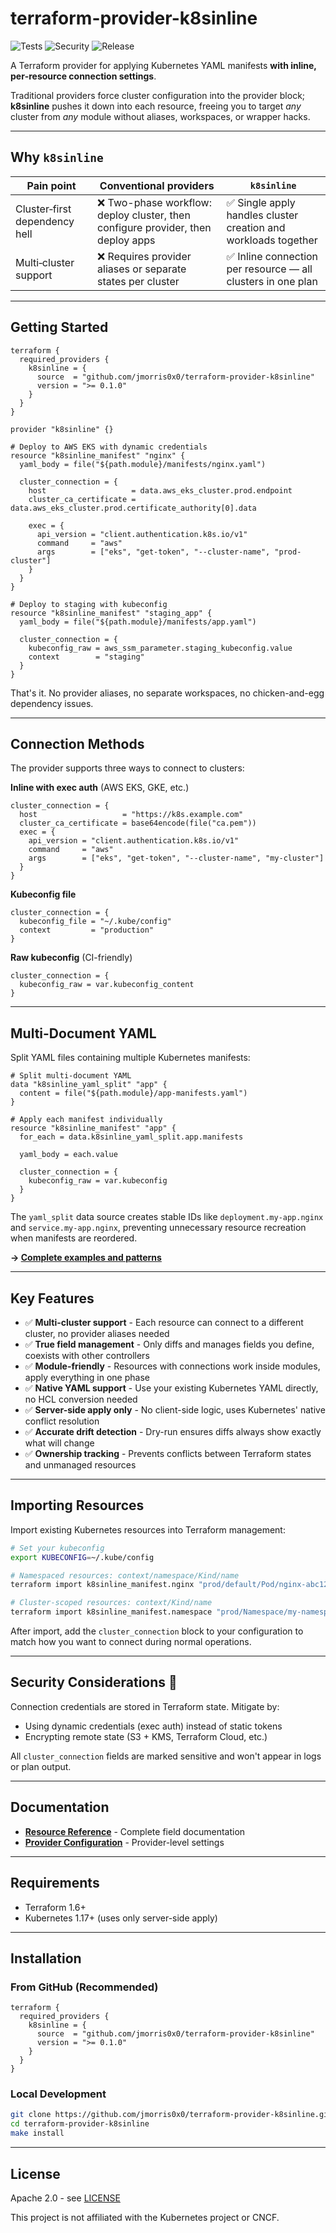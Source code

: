 # terraform-provider-k8sinline

![Tests](https://github.com/jmorris0x0/terraform-provider-k8sinline/actions/workflows/test.yml/badge.svg)
![Security](https://github.com/jmorris0x0/terraform-provider-k8sinline/actions/workflows/security.yml/badge.svg)
![Release](https://github.com/jmorris0x0/terraform-provider-k8sinline/actions/workflows/release.yml/badge.svg)

A Terraform provider for applying Kubernetes YAML manifests **with inline, per‑resource connection settings**.

Traditional providers force cluster configuration into the provider block; **k8sinline** pushes it down into each resource, freeing you to target *any* cluster from *any* module without aliases, workspaces, or wrapper hacks.

---

## Why `k8sinline`

| Pain point                            | Conventional providers                                                      | **`k8sinline`**                                                             |
| ------------------------------------- | --------------------------------------------------------------------------- | --------------------------------------------------------------------------- |
| Cluster‑first dependency hell         | ❌ Two-phase workflow: deploy cluster, then configure provider, then deploy apps | ✅ Single apply handles cluster creation and workloads together |
| Multi‑cluster support                 | ❌ Requires provider aliases or separate states per cluster                  | ✅ Inline connection per resource — all clusters in one plan                 |

---

## Getting Started

```hcl
terraform {
  required_providers {
    k8sinline = {
      source  = "github.com/jmorris0x0/terraform-provider-k8sinline"
      version = ">= 0.1.0"
    }
  }
}

provider "k8sinline" {}

# Deploy to AWS EKS with dynamic credentials
resource "k8sinline_manifest" "nginx" {
  yaml_body = file("${path.module}/manifests/nginx.yaml")

  cluster_connection = {
    host                   = data.aws_eks_cluster.prod.endpoint
    cluster_ca_certificate = data.aws_eks_cluster.prod.certificate_authority[0].data
    
    exec = {
      api_version = "client.authentication.k8s.io/v1"
      command     = "aws"
      args        = ["eks", "get-token", "--cluster-name", "prod-cluster"]
    }
  }
}

# Deploy to staging with kubeconfig
resource "k8sinline_manifest" "staging_app" {
  yaml_body = file("${path.module}/manifests/app.yaml")

  cluster_connection = {
    kubeconfig_raw = aws_ssm_parameter.staging_kubeconfig.value
    context        = "staging"
  }
}
```

That's it. No provider aliases, no separate workspaces, no chicken-and-egg dependency issues.

---

## Connection Methods

The provider supports three ways to connect to clusters:

**Inline with exec auth** (AWS EKS, GKE, etc.)
```hcl
cluster_connection = {
  host                   = "https://k8s.example.com"
  cluster_ca_certificate = base64encode(file("ca.pem"))
  exec = {
    api_version = "client.authentication.k8s.io/v1"
    command     = "aws"
    args        = ["eks", "get-token", "--cluster-name", "my-cluster"]
  }
}
```

**Kubeconfig file**
```hcl
cluster_connection = {
  kubeconfig_file = "~/.kube/config"
  context         = "production"
}
```

**Raw kubeconfig** (CI-friendly)
```hcl
cluster_connection = {
  kubeconfig_raw = var.kubeconfig_content
}
```

---

## Multi-Document YAML

Split YAML files containing multiple Kubernetes manifests:

```hcl
# Split multi-document YAML
data "k8sinline_yaml_split" "app" {
  content = file("${path.module}/app-manifests.yaml")
}

# Apply each manifest individually  
resource "k8sinline_manifest" "app" {
  for_each = data.k8sinline_yaml_split.app.manifests
  
  yaml_body = each.value
  
  cluster_connection = {
    kubeconfig_raw = var.kubeconfig
  }
}
```

The `yaml_split` data source creates stable IDs like `deployment.my-app.nginx` and `service.my-app.nginx`, preventing unnecessary resource recreation when manifests are reordered.

**→ [Complete examples and patterns](docs/guides/multi-document-yaml.md)**

---

## Key Features

- ✅ **Multi-cluster support** - Each resource can connect to a different cluster, no provider aliases needed
- ✅ **True field management** - Only diffs and manages fields you define, coexists with other controllers
- ✅ **Module-friendly** - Resources with connections work inside modules, apply everything in one phase
- ✅ **Native YAML support** - Use your existing Kubernetes YAML directly, no HCL conversion needed
- ✅ **Server-side apply only** - No client-side logic, uses Kubernetes' native conflict resolution
- ✅ **Accurate drift detection** - Dry-run ensures diffs always show exactly what will change
- ✅ **Ownership tracking** - Prevents conflicts between Terraform states and unmanaged resources

---

## Importing Resources

Import existing Kubernetes resources into Terraform management:

```bash
# Set your kubeconfig
export KUBECONFIG=~/.kube/config

# Namespaced resources: context/namespace/Kind/name  
terraform import k8sinline_manifest.nginx "prod/default/Pod/nginx-abc123"

# Cluster-scoped resources: context/Kind/name
terraform import k8sinline_manifest.namespace "prod/Namespace/my-namespace"
```

After import, add the `cluster_connection` block to your configuration to match how you want to connect during normal operations.

---

## Security Considerations 🔐

Connection credentials are stored in Terraform state. Mitigate by:
- Using dynamic credentials (exec auth) instead of static tokens
- Encrypting remote state (S3 + KMS, Terraform Cloud, etc.) 


All `cluster_connection` fields are marked sensitive and won't appear in logs or plan output.

---

## Documentation

- **[Resource Reference](docs/resources/manifest.md)** - Complete field documentation
- **[Provider Configuration](docs/index.md)** - Provider-level settings

---

## Requirements

- Terraform 1.6+
- Kubernetes 1.17+ (uses only server-side apply)

---

## Installation

### From GitHub (Recommended)
```hcl
terraform {
  required_providers {
    k8sinline = {
      source  = "github.com/jmorris0x0/terraform-provider-k8sinline"
      version = ">= 0.1.0"
    }
  }
}
```

### Local Development
```bash
git clone https://github.com/jmorris0x0/terraform-provider-k8sinline.git
cd terraform-provider-k8sinline
make install
```

---

## License

Apache 2.0 - see [LICENSE](./LICENSE)

This project is not affiliated with the Kubernetes project or CNCF.

